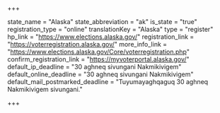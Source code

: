 +++

state_name = "Alaska"
state_abbreviation = "ak"
is_state = "true"
registration_type = "online"
translationKey = "Alaska"
type = "register"
hp_link = "https://www.elections.alaska.gov/"
registration_link = "https://voterregistration.alaska.gov/"
more_info_link = "https://www.elections.alaska.gov/Core/voterregistration.php"
confirm_registration_link = "https://myvoterportal.alaska.gov/"
default_ip_deadline = "30 aghneq sivungani Nakmikivigem"
default_online_deadline = "30 aghneq sivungani Nakmikivigem"
default_mail_postmarked_deadline = "Tuyumayaghqaguq 30 aghneq Nakmikivigem sivungani."

+++